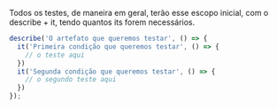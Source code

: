 Todos os testes, de maneira em geral, terão esse escopo inicial, com o describe + it, tendo quantos its forem necessários.

```javascript
describe('O artefato que queremos testar', () => {
  it('Primeira condição que queremos testar', () => {
    // o teste aqui
  })
  it('Segunda condição que queremos testar', () => { 
    // o segundo teste aqui
  })
});
```
